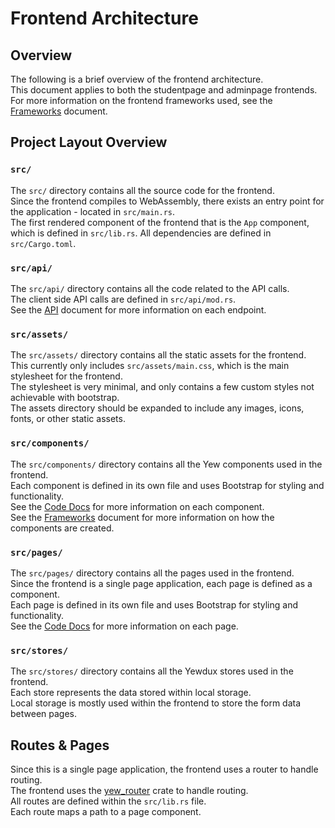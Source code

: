 # Frontend Architecture

## Overview

The following is a brief overview of the frontend architecture.  
This document applies to both the studentpage and adminpage frontends.  
For more information on the frontend frameworks used, see the [Frameworks](/Doc/Frontend/frameworks.md) document.

## Project Layout Overview

### `src/`

The `src/` directory contains all the source code for the frontend.  
Since the frontend compiles to WebAssembly, there exists an entry point for the application - located in `src/main.rs`.  
The first rendered component of the frontend that is the `App` component, which is defined in `src/lib.rs`.
All dependencies are defined in `src/Cargo.toml`.

### `src/api/`

The `src/api/` directory contains all the code related to the API calls.  
The client side API calls are defined in `src/api/mod.rs`.  
See the [API](/Doc/API/APIDOC.md) document for more information on each endpoint.

### `src/assets/`

The `src/assets/` directory contains all the static assets for the frontend.  
This currently only includes `src/assets/main.css`, which is the main stylesheet for the frontend.  
The stylesheet is very minimal, and only contains a few custom styles not achievable with bootstrap.  
The assets directory should be expanded to include any images, icons, fonts, or other static assets.

### `src/components/`

The `src/components/` directory contains all the Yew components used in the frontend.  
Each component is defined in its own file and uses Bootstrap for styling and functionality.  
See the [Code Docs](https://www.tftinker.tech/EWU-CSCD488-490-Senior-Project/Doc/code/) for more information on each component.  
See the [Frameworks](/Doc/Frontend/frameworks.md) document for more information on how the components are created.

### `src/pages/`

The `src/pages/` directory contains all the pages used in the frontend.  
Since the frontend is a single page application, each page is defined as a component.  
Each page is defined in its own file and uses Bootstrap for styling and functionality.  
See the [Code Docs](https://www.tftinker.tech/EWU-CSCD488-490-Senior-Project/Doc/code/) for more information on each page.

### `src/stores/`

The `src/stores/` directory contains all the Yewdux stores used in the frontend.  
Each store represents the data stored within local storage.  
Local storage is mostly used within the frontend to store the form data between pages.

## Routes & Pages

Since this is a single page application, the frontend uses a router to handle routing.  
The frontend uses the [yew_router](https://docs.rs/yew-router/0.17.0/yew_router/) crate to handle routing.  
All routes are defined within the `src/lib.rs` file.  
Each route maps a path to a page component.
